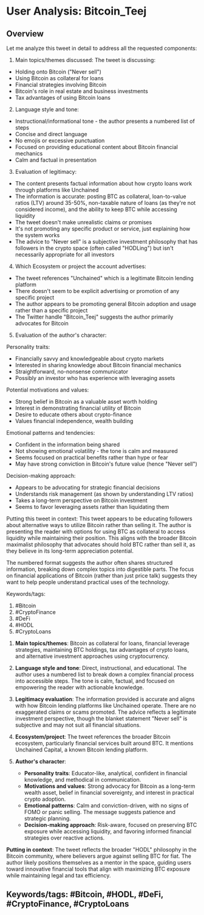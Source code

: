 # User Analysis: Bitcoin_Teej

## Overview

<think>
Let me analyze this tweet in detail to address all the requested components:

1. Main topics/themes discussed:
The tweet is discussing:
- Holding onto Bitcoin ("Never sell")
- Using Bitcoin as collateral for loans
- Financial strategies involving Bitcoin
- Bitcoin's role in real estate and business investments
- Tax advantages of using Bitcoin loans

2. Language style and tone:
- Instructional/informational tone - the author presents a numbered list of steps
- Concise and direct language
- No emojis or excessive punctuation
- Focused on providing educational content about Bitcoin financial mechanics
- Calm and factual in presentation

3. Evaluation of legitimacy:
- The content presents factual information about how crypto loans work through platforms like Unchained
- The information is accurate: posting BTC as collateral, loan-to-value ratios (LTV) around 35-50%, non-taxable nature of loans (as they're not considered income), and the ability to keep BTC while accessing liquidity
- The tweet doesn't make unrealistic claims or promises
- It's not promoting any specific product or service, just explaining how the system works
- The advice to "Never sell" is a subjective investment philosophy that has followers in the crypto space (often called "HODLing") but isn't necessarily appropriate for all investors

4. Which Ecosystem or project the account advertises:
- The tweet references "Unchained" which is a legitimate Bitcoin lending platform
- There doesn't seem to be explicit advertising or promotion of any specific project
- The author appears to be promoting general Bitcoin adoption and usage rather than a specific project
- The Twitter handle "Bitcoin_Teej" suggests the author primarily advocates for Bitcoin

5. Evaluation of the author's character:

Personality traits:
- Financially savvy and knowledgeable about crypto markets
- Interested in sharing knowledge about Bitcoin financial mechanics
- Straightforward, no-nonsense communicator
- Possibly an investor who has experience with leveraging assets

Potential motivations and values:
- Strong belief in Bitcoin as a valuable asset worth holding
- Interest in demonstrating financial utility of Bitcoin
- Desire to educate others about crypto-finance
- Values financial independence, wealth building

Emotional patterns and tendencies:
- Confident in the information being shared
- Not showing emotional volatility - the tone is calm and measured
- Seems focused on practical benefits rather than hype or fear
- May have strong conviction in Bitcoin's future value (hence "Never sell")

Decision-making approach:
- Appears to be advocating for strategic financial decisions
- Understands risk management (as shown by understanding LTV ratios)
- Takes a long-term perspective on Bitcoin investment
- Seems to favor leveraging assets rather than liquidating them

Putting this tweet in context:
This tweet appears to be educating followers about alternative ways to utilize Bitcoin rather than selling it. The author is presenting the reader with options for using BTC as collateral to access liquidity while maintaining their position. This aligns with the broader Bitcoin maximalist philosophy that advocates should hold BTC rather than sell it, as they believe in its long-term appreciation potential.

The numbered format suggests the author often shares structured information, breaking down complex topics into digestible parts. The focus on financial applications of Bitcoin (rather than just price talk) suggests they want to help people understand practical uses of the technology.

Keywords/tags:
1. #Bitcoin
2. #CryptoFinance
3. #DeFi
4. #HODL
5. #CryptoLoans
</think>

1. **Main topics/themes**: Bitcoin as collateral for loans, financial leverage strategies, maintaining BTC holdings, tax advantages of crypto loans, and alternative investment approaches using cryptocurrency.

2. **Language style and tone**: Direct, instructional, and educational. The author uses a numbered list to break down a complex financial process into accessible steps. The tone is calm, factual, and focused on empowering the reader with actionable knowledge.

3. **Legitimacy evaluation**: The information provided is accurate and aligns with how Bitcoin lending platforms like Unchained operate. There are no exaggerated claims or scams promoted. The advice reflects a legitimate investment perspective, though the blanket statement "Never sell" is subjective and may not suit all financial situations.

4. **Ecosystem/project**: The tweet references the broader Bitcoin ecosystem, particularly financial services built around BTC. It mentions Unchained Capital, a known Bitcoin lending platform.

5. **Author's character**:
   - **Personality traits**: Educator-like, analytical, confident in financial knowledge, and methodical in communication.
   - **Motivations and values**: Strong advocacy for Bitcoin as a long-term wealth asset, belief in financial sovereignty, and interest in practical crypto adoption.
   - **Emotional patterns**: Calm and conviction-driven, with no signs of FOMO or panic selling. The message suggests patience and strategic planning.
   - **Decision-making approach**: Risk-aware, focused on preserving BTC exposure while accessing liquidity, and favoring informed financial strategies over reactive actions.

**Putting in context**: The tweet reflects the broader "HODL" philosophy in the Bitcoin community, where believers argue against selling BTC for fiat. The author likely positions themselves as a mentor in the space, guiding users toward innovative financial tools that align with maximizing BTC exposure while maintaining legal and tax efficiency.

**Keywords/tags**: #Bitcoin, #HODL, #DeFi, #CryptoFinance, #CryptoLoans
---
